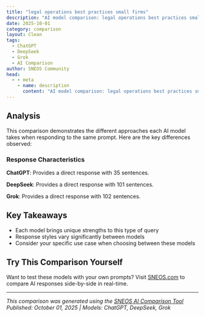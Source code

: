 ```yaml
---
title: "legal operations best practices small firms"
description: "AI model comparison: legal operations best practices small firms..."
date: 2025-10-01
category: comparison
layout: Clean
tags:
  - ChatGPT
  - DeepSeek
  - Grok
  - AI Comparison
author: SNEOS Community
head:
  - - meta
    - name: description
      content: "AI model comparison: legal operations best practices small firms..."
---
```


<ChatComparison
  title="legal operations best practices small firms"
  prompt="legal operations best practices small firms"
  :responses='{"ChatGPT": "Certainly! Here are some best practices for legal operations tailored specifically for small law firms:\n\n### 1. **Streamline Administrative Tasks**\n- **Use Practice Management Software:** Implement user-friendly tools like Clio, MyCase, or PracticePanther to manage cases, deadlines, documents, time tracking, and billing efficiently.\n- **Automate Routine Tasks:** Automate document generation, appointment reminders, invoicing, and follow-ups to save time and reduce errors.\n\n### 2. **Financial Management**\n- **Transparent Billing Practices:** Use clear, consistent billing methods and communicate fees upfront with clients.\n- **Regular Budgeting and Expense Tracking:** Monitor costs regularly to manage cash flow better and identify areas to reduce expenses.\n- **Consider Alternative Fee Arrangements:** Offer fixed fees, subscription models, or phased billing to attract and retain clients.\n\n### 3. **Efficient Document Management**\n- **Centralized Document Storage:** Use cloud-based systems like Dropbox, Google Drive, or legal-specific platforms to store, organize, and securely share documents.\n- **Standardized Templates:** Create and maintain standard document templates for common contracts and pleadings to reduce drafting time.\n\n### 4. **Compliance and Risk Management**\n- **Maintain Data Security:** Use encryption, secure passwords, and access controls to safeguard sensitive client information.\n- **Regular Training:** Keep the team updated on legal ethics, confidentiality, and regulatory changes.\n- **Professional Liability Insurance:** Ensure adequate coverage to mitigate risks.\n\n### 5. **Client Communication and Relationship Management**\n- **Use CRM Tools:** Even simple customer relationship management (CRM) tools help track client interactions and follow-ups.\n- **Set Expectations Clearly:** Define scope, timelines, and costs upfront to avoid misunderstandings.\n- **Solicit Feedback:** Regularly gather client feedback to improve services.\n\n### 6. **Leverage Technology for Collaboration**\n- **Virtual Meetings:** Use Zoom, Microsoft Teams, or similar platforms for client consultations and team meetings.\n- **Collaboration Tools:** Use tools like Slack or Microsoft Teams for internal communication.\n\n### 7. **Outsource Non-Core Functions**\n- **Consider Virtual Assistants or Freelancers:** Delegate tasks such as bookkeeping, transcription, or specialized research.\n- **Use Legal Process Outsourcing:** For document review, discovery, or other time-consuming tasks to reduce costs.\n\n### 8. **Develop a Strong Onboarding Process**\n- Ensure new clients and staff understand policies, procedures, and tools used within the firm.\n\n### 9. **Continuous Improvement**\n- **Track Metrics:** Collect data on case outcomes, billing efficiency, client satisfaction, etc., to identify improvement opportunities.\n- **Professional Development:** Encourage and support ongoing training and certification for all team members.\n\n### 10. **Focus on Culture and Well-being**\n- Foster a positive work environment to retain talent and improve productivity.\n\n---\n\n**Summary:** For small law firms, emphasizing practical technology adoption, efficient process management, clear communication, and financial discipline are key legal operations best practices. This approach helps maximize resources, reduce overhead, and deliver better client service.", "DeepSeek": "Of course. Legal operations for small firms is about being smart, lean, and strategic. You don\u0027t need a massive budget or a dedicated \u0022Legal Ops\u0022 team; you need to implement systems that save time, reduce costs, and improve client service.\n\nHere is a comprehensive guide to legal operations best practices tailored for small firms.\n\n### Core Philosophy for Small Firms\n**Focus on ROI, Not Fads.** Every tool and process should directly address a pain point: saving time, preventing errors, or getting you paid faster. Start small, master one system, then add another.\n\n---\n\n### 1. Technology \u0026 Tools: Work Smarter, Not Harder\nThis is your biggest leverage point. Avoid \u0022tool sprawl\u0022\u2014using too many disconnected apps.\n\n**Essential Tech Stack for a Small Firm:**\n\n* **Practice Management Software (The Command Center):**\n * **Why:** This is non-negotiable. It integrates your contacts, matters, calendar, documents, timekeeping, and billing into one system.\n * **Best Practices:**\n * **Choose one and commit:** Popular options for small firms include **Clio, PracticePanther, and MyCase**. Most offer free trials.\n * **Centralize everything:** Every client, matter, and email should be in the system. Stop using standalone spreadsheets and sticky notes.\n * **Use time-tracking features:** Track *all* your time, everywhere (phone, email, research) via desktop timers, mobile apps, and email integrations.\n\n* **Document Management System (DMS):**\n * **Why:** To end the chaos of \u0022Document Final FINAL v2.docx\u0022 scattered across desktops and USB drives.\n * **Best Practices:**\n * **You may not need a separate DMS:** Your practice management software often has a good built-in DMS.\n * **Use a consistent folder structure:** Create a standard matter template (e.g., Client Intake, Pleadings, Correspondence, Research, Bills).\n * **Cloud-based is key:** Use SharePoint, Google Drive, or the cloud storage integrated with your practice manager. This enables secure remote access and automatic backups.\n\n* **Financial Management \u0026 Billing:**\n * **Why:** To improve cash flow and get a clear picture of your firm\u0027s financial health.\n * **Best Practices:**\n * **Automate invoicing:** Send invoices regularly (e.g., on the 1st of every month) directly from your practice management software.\n * **Offer easy payment options:** Integrate with a payment processor like LawPay to accept credit cards and e-checks. Include a \u0022Pay Now\u0022 button on your invoices.\n * **Track KPIs:** Regularly review a few key metrics: **Accounts Receivable Aging, Realization Rate** (billable hours worked vs. billed), and **Collection Rate** (billed vs. collected).\n\n* **Communication \u0026 Collaboration:**\n * **Why:** To present a professional, unified front to clients and streamline internal communication.\n * **Best Practices:**\n * **Use a professional email domain:** \u0060yourname@firmname.com\u0060, not \u0060firmname@gmail.com\u0060.\n * **Adopt a secure client portal:** This is often part of your practice management software. Use it to share documents and messages securely, reducing unencrypted email.\n * **Establish communication protocols:** Set expectations with clients on response times and preferred methods of communication (e.g., \u0022Urgent issues by phone, all else by portal\u0022).\n\n### 2. Process \u0026 Workflow: Create Consistency\nStandardized processes reduce errors, train new staff faster, and ensure clients get a consistent experience.\n\n* **Client Intake \u0026 Onboarding:**\n * **Best Practices:**\n * **Create a checklist:** A standardized list for every new client (Conflict Check, Engagement Letter Sent/Signed, Client Info Sheet Completed, Initial Retainer Received).\n * **Automate conflict checks:** Use your practice management software to run conflicts by name.\n * **Use digital engagement letters:** Tools like DocuSign or HelloSign make signing fast and secure.\n * **Collect the retainer upfront.** This is a crucial cash flow and risk management practice.\n\n* **Matter Management:**\n * **Best Practices:**\n * **Develop matter plans/checklists:** Create reusable templates for different case types (e.g., a litigation matter plan with key deadlines, discovery checklist, or a corporate formation checklist).\n * **Automate deadline tracking:** Use your practice management software\u0027s calendar rules (e.g., \u0022Answer due 21 days from service\u0022) to avoid missing critical dates.\n\n* **Knowledge Management (KM):**\n * **Why:** Stop reinventing the wheel. Capture your firm\u0027s institutional knowledge.\n * **Best Practices:**\n * **Create a \u0022Model Documents\u0022 folder:** Store clean copies of your best pleadings, contracts, letters, and discovery responses.\n * **Build a clause library:** For transactional practices, keep a collection of commonly used (and vetted) clauses for contracts.\n * **Use matter post-mortems:** After a case closes, spend 15 minutes noting what worked, what didn\u0027t, and what you\u0027d do differently next time.\n\n### 3. Financial \u0026 Business Intelligence: Know Your Numbers\nYou are a business. You must understand your financial data to make informed decisions.\n\n* **Pricing \u0026 Billing:**\n * **Best Practices:**\n * **Consider alternative fee arrangements (AFAs):** For appropriate matters, offer flat fees, subscription plans, or packaged services. This can make your services more predictable and attractive to clients.\n * **Bill frequently:** Don\u0027t let bills pile up. Monthly billing keeps cash flowing and reduces sticker shock for clients.\n * **Review your rates annually:** Are your hourly rates competitive? Are your flat fees profitable?\n\n* **Reporting:**\n * **Best Practices:**\n * **Run a monthly profit \u0026 loss (P\u0026L) statement.**\n * **Track your top 5 KPIs:** For small firms, focus on: **1) Revenue**, **2) Accounts Receivable**, **3) Realization Rate**, **4) New Matters Opened**, and **5) Client Satisfaction**.\n\n### 4. Strategic Planning: Work *On* Your Firm\nCarve out time to think about the future, not just the day\u0027s emergencies.\n\n* **Set Annual Goals:**\n * **Best Practices:**\n * Set 3-5 clear, measurable goals for the year (e.g., \u0022Increase revenue by 15%,\u0022 \u0022Launch a new practice area,\u0022 \u0022Improve net promoter score by 10 points\u0022).\n * Review these goals quarterly.\n\n* **Marketing \u0026 Business Development:**\n * **Best Practices:**\n * **Specialize and articulate your value:** What makes your firm different? \u0022We help small business owners with contracts\u0022 is okay. \u0022We are the HR legal partner for tech startups in [Your City]\u0022 is better.\n * **Leverage your network:** Your best source of new work is existing happy clients and professional contacts. Systematically keep in touch.\n * **Have a simple, mobile-friendly website.** It\u0027s your digital front door.\n\n### Implementation Roadmap: Where to Start\n\nDon\u0027t try to do everything at once. Follow this phased approach:\n\n1. **Phase 1: Foundation (Months 1-3)**\n * **Action:** Select and implement a **Practice Management System**. This is your #1 priority.\n * **Goal:** Get all new clients and matters into the system. Start tracking time electronically.\n\n2. **Phase 2: Efficiency (Months 4-6)**\n * **Action:** **Standardize your core processes.** Create your client intake checklist, matter templates, and model documents library.\n * **Goal:** Reduce the mental load of \u0022how\u0022 to do repetitive tasks.\n\n3. **Phase 3: Optimization (Months 7-12)**\n * **Action:** **Tighten your financial controls.** Implement automated billing with online payments. Start reviewing your monthly KPIs.\n * **Goal:** Improve cash flow and gain insight into firm profitability.\n\nBy adopting these best practices, a small firm can punch far above its weight, delivering high-quality legal services efficiently and building a sustainable, profitable business.", "Grok": "Legal operations (Legal Ops) refers to the management and optimization of processes, technology, and resources within a legal department or law firm to improve efficiency, reduce costs, and enhance service delivery. For small law firms, implementing legal operations best practices can be a game-changer despite limited resources. Below are some tailored best practices for small firms to streamline operations and maximize impact:\n\n---\n\n### 1. **Develop a Clear Strategy and Prioritize Goals**\n - **Why it matters**: Small firms often operate with constrained budgets and staff, so aligning legal operations with the firm\u0027s business objectives ensures resources are used effectively.\n - **Best Practices**:\n - Define short-term and long-term goals for legal operations (e.g., reducing overhead, improving client response times, or automating billing).\n - Focus on high-impact, low-cost initiatives first, such as process standardization or affordable technology adoption.\n - Regularly assess and adjust strategies based on client feedback and firm performance metrics.\n\n---\n\n### 2. **Leverage Affordable Technology**\n - **Why it matters**: Technology can automate repetitive tasks, improve accuracy, and save time, even for small firms with limited budgets.\n - **Best Practices**:\n - Invest in cloud-based practice management software (e.g., Clio, MyCase, or PracticePanther) for case tracking, billing, and client communication.\n - Use free or low-cost tools for document management (e.g., Google Drive, Dropbox) and collaboration (e.g., Slack, Microsoft Teams).\n - Implement e-signature tools (e.g., DocuSign, HelloSign) to streamline client agreements and reduce paperwork.\n - Explore AI-powered tools for legal research (e.g., ROSS Intelligence) or contract review to save time on routine tasks.\n - Ensure cybersecurity measures are in place, such as encryption and secure file storage, to protect client data.\n\n---\n\n### 3. **Standardize Processes and Workflows**\n - **Why it matters**: Consistent processes reduce errors, improve efficiency, and make it easier to onboard new staff or scale operations.\n - **Best Practices**:\n - Create templates for common documents (e.g., contracts, pleadings, client intake forms) to save time and ensure uniformity.\n - Develop checklists for recurring tasks like client onboarding, case management, or billing to ensure nothing is overlooked.\n - Document standard operating procedures (SOPs) for key functions, even if the team is small, to maintain consistency.\n - Automate routine workflows (e.g., client reminders, invoice generation) using practice management tools.\n\n---\n\n### 4. **Optimize Financial Management**\n - **Why it matters**: Small firms must manage cash flow carefully, and efficient billing and budgeting practices can prevent financial strain.\n - **Best Practices**:\n - Use time-tracking and billing software to accurately capture billable hours and reduce disputes with clients.\n - Implement transparent pricing models (e.g., flat fees, subscription models) to build trust and predictability for clients.\n - Monitor key financial metrics like realization rates (hours billed vs. hours worked) and collection rates (amount billed vs. amount collected).\n - Regularly review vendor contracts and software subscriptions to eliminate unnecessary expenses.\n - Maintain trust accounts and comply with ethical billing practices to avoid regulatory issues.\n\n---\n\n### 5. **Focus on Client Experience**\n - **Why it matters**: Client satisfaction drives referrals and repeat business, which are critical for small firms with limited marketing budgets.\n - **Best Practices**:\n - Implement a client intake process that is quick and user-friendly (e.g., online forms, clear communication of expectations).\n - Use client portals (often built into practice management software) to provide real-time updates on case progress and billing.\n - Solicit feedback after cases are closed to identify areas for improvement and strengthen client relationships.\n - Communicate proactively to manage expectations and avoid misunderstandings.\n\n---\n\n### 6. **Build a Scalable Team Structure**\n - **Why it matters**: Small firms often rely on a lean team, so roles and responsibilities must be clear to avoid bottlenecks.\n - **Best Practices**:\n - Cross-train staff to handle multiple roles, ensuring coverage during absences or peak workloads.\n - Outsource non-core activities (e.g., bookkeeping, IT support, or marketing) to freelancers or specialized providers to save time and money.\n - Hire virtual assistants or paralegals for administrative tasks, freeing up attorneys for billable work.\n - Foster a culture of accountability by setting clear performance metrics and conducting regular check-ins.\n\n---\n\n### 7. **Measure Performance with Key Metrics**\n - **Why it matters**: Data-driven decisions help small firms allocate resources effectively and identify areas for improvement.\n - **Best Practices**:\n - Track metrics like billable hours per attorney, average case resolution time, and client acquisition costs.\n - Monitor client satisfaction through surveys or Net Promoter Scores (NPS).\n - Use dashboards in practice management tools to visualize performance trends and make informed decisions.\n - Review metrics monthly or quarterly to adjust operations as needed.\n\n---\n\n### 8. **Stay Compliant and Manage Risk**\n - **Why it matters**: Small firms can face significant penalties for non-compliance, and risk management protects both the firm and its clients.\n - **Best Practices**:\n - Stay updated on state and federal regulations affecting your practice area and jurisdiction.\n - Implement a conflict-of-interest checking system during client intake to avoid ethical violations.\n - Maintain malpractice insurance to protect against potential claims.\n - Regularly back up data and have a disaster recovery plan in place to mitigate risks from data breaches or natural disasters.\n\n---\n\n### 9. **Invest in Continuous Learning and Training**\n - **Why it matters**: Keeping skills and knowledge up-to-date ensures the firm remains competitive and compliant with evolving laws and technologies.\n - **Best Practices**:\n - Allocate time and budget for continuing legal education (CLE) for attorneys and staff.\n - Train team members on new software tools to maximize their value.\n - Stay informed about legal ops trends through industry groups like the Corporate Legal Operations Consortium (CLOC) or local bar associations.\n - Encourage knowledge-sharing within the team to spread best practices.\n\n---\n\n### 10. **Network and Collaborate for Growth**\n - **Why it matters**: Small firms can amplify their capabilities by building partnerships and tapping into external resources.\n - **Best Practices**:\n - Join local or regional bar associations for networking, referrals, and access to shared resources.\n - Collaborate with other small firms to co-counsel on larger cases or share overhead costs for tools and subscriptions.\n - Build relationships with legal tech providers for discounts or tailored solutions for small firms.\n - Engage with clients and the community through events or pro bono work to enhance visibility and reputation.\n\n---\n\n### Challenges for Small Firms and How to Address Them\n- **Limited Budget**: Focus on low-cost or free tools and prioritize investments with the highest ROI (e.g., practice management software over expensive marketing campaigns).\n- **Time Constraints**: Start with small, manageable projects (e.g., automating one process at a time) and gradually scale up.\n- **Resistance to Change**: Educate staff on the benefits of new tools or processes and involve them in decision-making to gain buy-in.\n\n---\n\n### Key Takeaways\nSmall law firms can achieve significant operational improvements by adopting a strategic, technology-driven, and client-focused approach to legal operations. Start small by identifying pain points (e.g., inefficient billing or poor client communication), implement affordable solutions, and measure outcomes to refine processes over time. Building a culture of efficiency and adaptability will position the firm for sustainable growth and client satisfaction.\n\nIf you\u2019re looking for specific tools, templates, or further guidance on a particular area (e.g., budgeting for tech or process mapping), let me know!"}' 
  published-date="21:44"
/>

## Analysis

This comparison demonstrates the different approaches each AI model takes when responding to the same prompt. Here are the key differences observed:

### Response Characteristics

**ChatGPT**: Provides a direct response with 35 sentences. 

**DeepSeek**: Provides a direct response with 101 sentences. 

**Grok**: Provides a direct response with 102 sentences. 

## Key Takeaways

- Each model brings unique strengths to this type of query
- Response styles vary significantly between models
- Consider your specific use case when choosing between these models

## Try This Comparison Yourself

Want to test these models with your own prompts? Visit [SNEOS.com](https://sneos.com) to compare AI responses side-by-side in real-time.

---

*This comparison was generated using the [SNEOS AI Comparison Tool](https://sneos.com)*
*Published: October 01, 2025 | Models: ChatGPT, DeepSeek, Grok*
